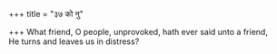 +++
title = "३७ को नु"

+++
What friend, O people, unprovoked, hath ever said unto a friend,  
     He turns and leaves us in distress?